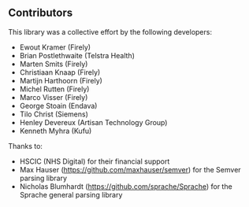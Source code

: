 ## Contributors

This library was a collective effort by the following developers:

* Ewout Kramer (Firely)
* Brian Postlethwaite (Telstra Health)
* Marten Smits (Firely)
* Christiaan Knaap (Firely)
* Martijn Harthoorn (Firely)
* Michel Rutten (Firely)
* Marco Visser (Firely)
* George Stoain (Endava)
* Tilo Christ (Siemens)
* Henley Devereux (Artisan Technology Group)
* Kenneth Myhra (Kufu)

Thanks to:
* HSCIC (NHS Digital) for their financial support
* Max Hauser (https://github.com/maxhauser/semver) for the Semver parsing library
* Nicholas Blumhardt (https://github.com/sprache/Sprache) for the Sprache general parsing library